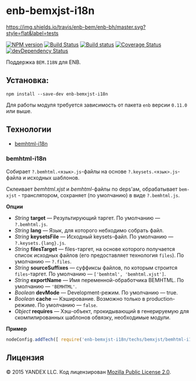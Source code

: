 enb-bemxjst-i18n
============
https://img.shields.io/travis/enb-bem/enb-bh/master.svg?style=flat&label=tests

[![NPM version](https://img.shields.io/npm/v/enb-bemxjst-i18n.svg?style=flat)](https://www.npmjs.org/package/enb-bemxjst-i18n)
[![Build Status](https://img.shields.io/travis/enb-bem/enb-bemxjst-i18n/master.svg?style=flat&label=tests)](https://travis-ci.org/enb-bem/enb-bemxjst-i18n)
[![Build status](https://img.shields.io/appveyor/ci/blond/enb-bemxjst-i18n.svg?style=flat&label=windows)](https://ci.appveyor.com/project/blond/enb-bemxjst-i18n)
[![Coverage Status](https://img.shields.io/coveralls/enb-bem/enb-bemxjst-i18n.svg?style=flat)](https://coveralls.io/r/enb-bem/enb-bemxjst-i18n?branch=master)
[![devDependency Status](https://img.shields.io/david/enb-bem/enb-bemxjst-i18n.svg?style=flat)](https://david-dm.org/enb-bem/enb-bemxjst-i18n)

Поддержка `BEM.I18N` для ENB.

Установка:
----------

```
npm install --save-dev enb-bemxjst-i18n
```

Для работы модуля требуется зависимость от пакета `enb` версии `0.11.0` или выше.

Технологии
----------

* [bemhtml-i18n](#bemhtml-i18n)

### bemhtml-i18n

Собирает `?.bemhtml.<язык>.js`-файлы на основе `?.keysets.<язык>.js`-файла и исходных шаблонов.

Склеивает *bemhtml.xjst* и *bemhtml*-файлы по deps'ам, обрабатывает `bem-xjst` - транслятором,  сохраняет (по умолчанию) в виде `?.bemhtml.js`.

**Опции**

* *String* **target** — Результирующий таргет. По умолчанию — `?.bemhtml.js`.
* *String* **lang** — Язык, для которого небходимо собрать файл.
* *String* **keysetsFile** — Исходный keysets-файл. По умолчанию — `?.keysets.{lang}.js`.
* *String* **filesTarget** — files-таргет, на основе которого получается список исходных файлов (его предоставляет технология `files`). По умолчанию — `?.files`.
* *String* **sourceSuffixes** — суффиксы файлов, по которым строится `files`-таргет. По умолчанию — `['bemhtml', 'bemhtml.xjst']`.
* *String* **exportName** — Имя переменной-обработчика BEMHTML. По умолчанию — `'BEMHTML'`.
* *Boolean* **devMode** — Development-режим. По умолчанию — true.
* *Boolean* **cache** — Кэширование. Возможно только в production-режиме. По умолчанию — `false`.
* *Object* **requires** — Хэш-объект, прокидывающий в генерируемую для скомпилированных шаблонов обвязку, необходимые модули.

**Пример**

```javascript
nodeConfig.addTech([ require('enb-bemxjst-i18n/techs/bemxjst/bemhtml-i18n'), { lang: {lang}, devMode: false } ]);
```
Лицензия
--------

© 2015 YANDEX LLC. Код лицензирован [Mozilla Public License 2.0](LICENSE.txt).
